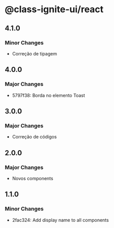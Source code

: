 # @class-ignite-ui/react

## 4.1.0

### Minor Changes

- Correção de tipagem

## 4.0.0

### Major Changes

- 5797f38: Borda no elemento Toast

## 3.0.0

### Major Changes

- Correção de códigos

## 2.0.0

### Major Changes

- Novos components

## 1.1.0

### Minor Changes

- 2fac324: Add display name to all components
